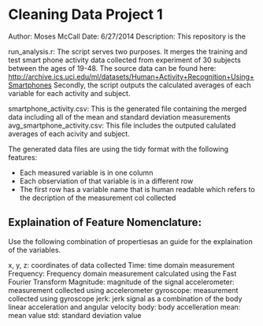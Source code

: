 Cleaning Data Project 1
======================

Author: Moses McCall
Date: 6/27/2014
Description:
This repository is the 


run_analysis.r: The script serves two purposes. It merges the training and test smart phone activity data collected from experiment of 30 subjects between the ages of 19-48.
The source data can be found here: http://archive.ics.uci.edu/ml/datasets/Human+Activity+Recognition+Using+Smartphones
Secondly, the script outputs the calculated averages of each variable for each activity and subject. 

smartphone_activity.csv: This is the generated file containing the merged data including all of the mean and standard deviation measurements
avg_smartphone_activity.csv: This file includes the outputed calulated averages of each acivity and subject.

The generated data files are using the tidy format with the following features:
* Each measured variable is in one column
* Each observiation of that variable is in a different row
* The first row has a variable name that is human readable which refers to the decription of the measurement col collected

Explaination of Feature Nomenclature:
-------------------------------------
Use the following combination of propertiesas an guide for the explaination of the variables. 

x, y, z: coordinates of data collected 
Time: time domain measurement
Frequency: Frequency domain measurement calculated using the Fast Fourier Transform
Magnitude: magnitude of the signal
accelerometer: measurement collected using accelerometer
gyroscope: measurement collected using gyroscope
jerk: jerk signal as a combination of the body linear acceleration and angular velocity
body: body accelleration
mean: mean value
std: standard deviation value